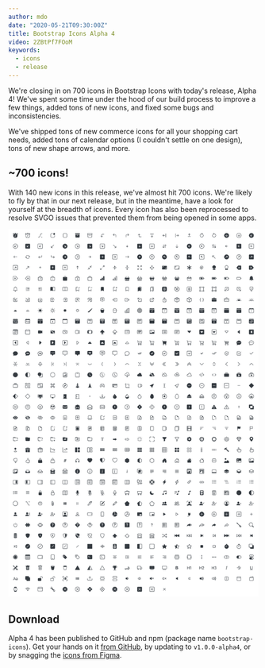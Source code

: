 ```yaml
---
author: mdo
date: "2020-05-21T09:30:00Z"
title: Bootstrap Icons Alpha 4
video: 2ZBtPf7FOoM
keywords:
  - icons
  - release
---
```


We're closing in on 700 icons in Bootstrap Icons with today's release, Alpha 4! We've spent some time under the hood of our build process to improve a few things, added tons of new icons, and fixed some bugs and inconsistencies.

We've shipped tons of new commerce icons for all your shopping cart needs, added tons of calendar options (I couldn't settle on one design), tons of new shape arrows, and more.

## ~700 icons!

With 140 new icons in this release, we've almost hit 700 icons. We're likely to fly by that in our next release, but in the meantime, have a look for yourself at the breadth of icons. Every icon has also been reprocessed to resolve SVGO issues that prevented them from being opened in some apps.

![All Bootstrap Icons](/assets/img/2020/05/bootstrap-icons-alpha4-all.png)

## Download

Alpha 4 has been published to GitHub and npm (package name `bootstrap-icons`). Get your hands on it [from GitHub](https://github.com/twbs/icons/releases), by updating to `v1.0.0-alpha4`, or by snagging the [icons from Figma](https://www.figma.com/file/XDj1VewxEtXzkDDMAvWx2W/Bootstrap-Icons-v1.0.0-alpha4).
